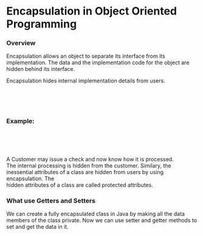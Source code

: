 <h1>Encapsulation in Object Oriented Programming</h1>
<h3>Overview</h3>
<p>Encapsulation allows an object to separate its interface from its implementation. The data and the implementation code for the object are hidden behind its interface.</p>
<p>Encapsulation hides internal implementation details from users.</p>
<br><br><br><h3>Example:</h3>
<br><br><br><p>A Customer may issue a check and now know how it is processed. <br>The internal processing is hidden from the customer. Similary, the <br>inessential attributes of a class are hidden from users by using encapsulation. The <br>hidden attributes of a class are called protected attributes.</p>





<h3>What use Getters and Setters</h3>
<p>We can create a fully encapsulated class in Java by making all the data members of the class private. Now we can use setter and getter methods to set and get the data in it.</p>

